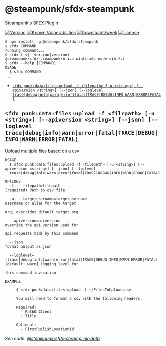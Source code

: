@steampunk/sfdx-steampunk
=========================

Steampunk&#39;s SFDX Plugin

[![Version](https://img.shields.io/npm/v/@steampunk/sfdx-steampunk.svg)](https://www.npmjs.com/package/@steampunk/sfdx-steampunk)
[![Known Vulnerabilities](https://snyk.io/test/github/steampunkfoundry/sfdx-steampunk/badge.svg)](https://snyk.io/test/github/steampunkfoundry/sfdx-steampunk)
[![Downloads/week](https://img.shields.io/npm/dw/@steampunk/sfdx-steampunk.svg)](https://www.npmjs.com/package/@steampunk/sfdx-steampunk)
[![License](https://img.shields.io/npm/l/@steampunk/sfdx-steampunk.svg)](https://www.npmjs.com/package/@steampunk/sfdx-steampunk)

<!-- toc -->

<!-- tocstop -->

<!-- install -->
<!-- usage -->
```sh-session
$ npm install -g @steampunk/sfdx-steampunk
$ sfdx COMMAND
running command...
$ sfdx (-v|--version|version)
@steampunk/sfdx-steampunk/0.1.4 win32-x64 node-v16.7.0
$ sfdx --help [COMMAND]
USAGE
  $ sfdx COMMAND
...
```
<!-- usagestop -->
<!-- commands -->
* [`sfdx punk:data:files:upload -f <filepath> [-u <string>] [--apiversion <string>] [--json] [--loglevel trace|debug|info|warn|error|fatal|TRACE|DEBUG|INFO|WARN|ERROR|FATAL]`](#sfdx-punkdatafilesupload--f-filepath--u-string---apiversion-string---json---loglevel-tracedebuginfowarnerrorfataltracedebuginfowarnerrorfatal)

## `sfdx punk:data:files:upload -f <filepath> [-u <string>] [--apiversion <string>] [--json] [--loglevel trace|debug|info|warn|error|fatal|TRACE|DEBUG|INFO|WARN|ERROR|FATAL]`

Upload multiple files based on a csv

```
USAGE
  $ sfdx punk:data:files:upload -f <filepath> [-u <string>] [--apiversion <string>] [--json] [--loglevel 
  trace|debug|info|warn|error|fatal|TRACE|DEBUG|INFO|WARN|ERROR|FATAL]

OPTIONS
  -f, --filepath=filepath                                                           (required) Path to csv file

  -u, --targetusername=targetusername                                               username or alias for the target
                                                                                    org; overrides default target org

  --apiversion=apiversion                                                           override the api version used for
                                                                                    api requests made by this command

  --json                                                                            format output as json

  --loglevel=(trace|debug|info|warn|error|fatal|TRACE|DEBUG|INFO|WARN|ERROR|FATAL)  [default: warn] logging level for
                                                                                    this command invocation

EXAMPLE

     $ sfdx punk:data:files:upload -f ~/FilesToUpload.csv

     You will need to format a csv with the following headers.

     Required:
       - PathOnClient
       - Title

     Optional:
       - FirstPublishLocationId
```

_See code: [@steampunk/sfdx-steampunk-data](https://github.com/SteampunkFoundry/steampunk-sfdx-data/blob/v0.1.2/src/commands/punk/data/files/upload.ts)_
<!-- commandsstop -->
